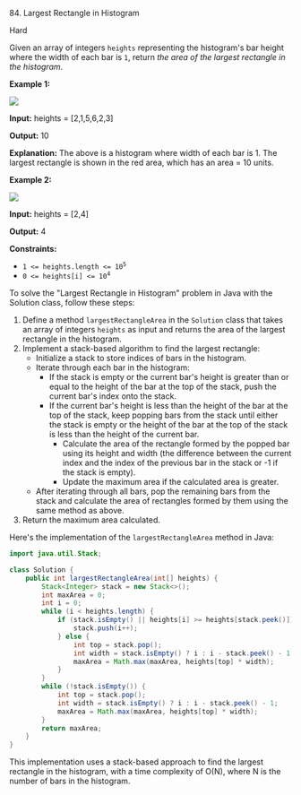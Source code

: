 84\. Largest Rectangle in Histogram

Hard

Given an array of integers `heights` representing the histogram's bar height where the width of each bar is `1`, return _the area of the largest rectangle in the histogram_.

**Example 1:**

![](https://leetcode-in-java.github.io/src/main/java/g0001_0100/s0084_largest_rectangle_in_histogram/histogram.jpg)

**Input:** heights = [2,1,5,6,2,3]

**Output:** 10

**Explanation:** The above is a histogram where width of each bar is 1. The largest rectangle is shown in the red area, which has an area = 10 units. 

**Example 2:**

![](https://leetcode-in-java.github.io/src/main/java/g0001_0100/s0084_largest_rectangle_in_histogram/histogram-1.jpg)

**Input:** heights = [2,4]

**Output:** 4 

**Constraints:**

*   <code>1 <= heights.length <= 10<sup>5</sup></code>
*   <code>0 <= heights[i] <= 10<sup>4</sup></code>

To solve the "Largest Rectangle in Histogram" problem in Java with the Solution class, follow these steps:

1. Define a method `largestRectangleArea` in the `Solution` class that takes an array of integers `heights` as input and returns the area of the largest rectangle in the histogram.
2. Implement a stack-based algorithm to find the largest rectangle:
   - Initialize a stack to store indices of bars in the histogram.
   - Iterate through each bar in the histogram:
     - If the stack is empty or the current bar's height is greater than or equal to the height of the bar at the top of the stack, push the current bar's index onto the stack.
     - If the current bar's height is less than the height of the bar at the top of the stack, keep popping bars from the stack until either the stack is empty or the height of the bar at the top of the stack is less than the height of the current bar.
       - Calculate the area of the rectangle formed by the popped bar using its height and width (the difference between the current index and the index of the previous bar in the stack or -1 if the stack is empty).
       - Update the maximum area if the calculated area is greater.
   - After iterating through all bars, pop the remaining bars from the stack and calculate the area of rectangles formed by them using the same method as above.
3. Return the maximum area calculated.

Here's the implementation of the `largestRectangleArea` method in Java:

```java
import java.util.Stack;

class Solution {
    public int largestRectangleArea(int[] heights) {
        Stack<Integer> stack = new Stack<>();
        int maxArea = 0;
        int i = 0;
        while (i < heights.length) {
            if (stack.isEmpty() || heights[i] >= heights[stack.peek()]) {
                stack.push(i++);
            } else {
                int top = stack.pop();
                int width = stack.isEmpty() ? i : i - stack.peek() - 1;
                maxArea = Math.max(maxArea, heights[top] * width);
            }
        }
        while (!stack.isEmpty()) {
            int top = stack.pop();
            int width = stack.isEmpty() ? i : i - stack.peek() - 1;
            maxArea = Math.max(maxArea, heights[top] * width);
        }
        return maxArea;
    }
}
```

This implementation uses a stack-based approach to find the largest rectangle in the histogram, with a time complexity of O(N), where N is the number of bars in the histogram.